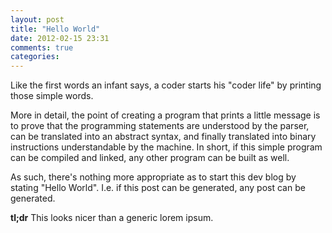 ```yaml
---
layout: post
title: "Hello World"
date: 2012-02-15 23:31
comments: true
categories: 
---
```


Like the first words an infant says, a coder starts his "coder life" by printing those simple words.

More in detail, the point of creating a program that prints a little message is to prove that the programming statements are understood by the parser, can be translated into an abstract syntax, and finally translated into binary instructions understandable by the machine. In short, if this simple program can be compiled and linked, any other program can be built as well.

As such, there's nothing more appropriate as to start this dev blog by stating "Hello World".
I.e. if this post can be generated, any post can be generated.

**tl;dr**
This looks nicer than a generic lorem ipsum.
